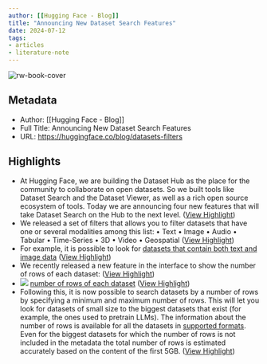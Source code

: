 ```yaml
---
author: [[Hugging Face - Blog]]
title: "Announcing New Dataset Search Features"
date: 2024-07-12
tags: 
- articles
- literature-note
---
```

![rw-book-cover](https://huggingface.co/front/thumbnails/v2-2.png)

## Metadata
- Author: [[Hugging Face - Blog]]
- Full Title: Announcing New Dataset Search Features
- URL: https://huggingface.co/blog/datasets-filters

## Highlights
- At Hugging Face, we are building the Dataset Hub as the place for the community to collaborate on open datasets. So we built tools like Dataset Search and the Dataset Viewer, as well as a rich open source ecosystem of tools. Today we are announcing four new features that will take Dataset Search on the Hub to the next level. ([View Highlight](https://read.readwise.io/read/01j2h4fn3gxgrhhbx2jxyar19n))
- We released a set of filters that allows you to filter datasets that have one or several modalities among this list:
  • Text
  • Image
  • Audio
  • Tabular
  • Time-Series
  • 3D
  • Video
  • Geospatial ([View Highlight](https://read.readwise.io/read/01j2h4fz0qbsvqxb2xgrwc69g9))
- For example, it is possible to look for [datasets that contain both text and image data](https://huggingface.co/datasets?modality=modality:3d&sort=trending) ([View Highlight](https://read.readwise.io/read/01j2h4g5rsmpy437g2he4zs54b))
- We recently released a new feature in the interface to show the number of rows of each dataset: ([View Highlight](https://read.readwise.io/read/01j2h4g9prf0b7c7kbdvyk1e07))
- [![](https://huggingface.co/datasets/huggingface/documentation-images/resolve/main/blog/datasets-filters/datasets_sizes_in_overview.png)](https://huggingface.co/datasets/huggingface/documentation-images/resolve/main/blog/datasets-filters/datasets_sizes_in_overview.png)
  [number of rows of each dataset](https://huggingface.co/datasets/huggingface/documentation-images/resolve/main/blog/datasets-filters/datasets_sizes_in_overview.png) ([View Highlight](https://read.readwise.io/read/01j2h4gg6r5xt7g2tegt6ffkx6))
- Following this, it is now possible to search datasets by a number of rows by specifying a minimum and maximum number of rows. This will let you look for datasets of small size to the biggest datasets that exist (for example, the ones used to pretrain LLMs).
  The information about the number of rows is available for all the datasets in [supported formats](https://huggingface.co/docs/hub/datasets-adding#file-formats). Even for the biggest datasets for which the number of rows is not included in the metadata the total number of rows is estimated accurately based on the content of the first 5GB. ([View Highlight](https://read.readwise.io/read/01j2h4gf8qk7tyc6jc6fvvvrdn))
